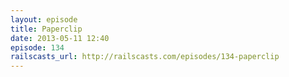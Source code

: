 ```yaml
---
layout: episode
title: Paperclip
date: 2013-05-11 12:40
episode: 134
railscasts_url: http://railscasts.com/episodes/134-paperclip
---
```

